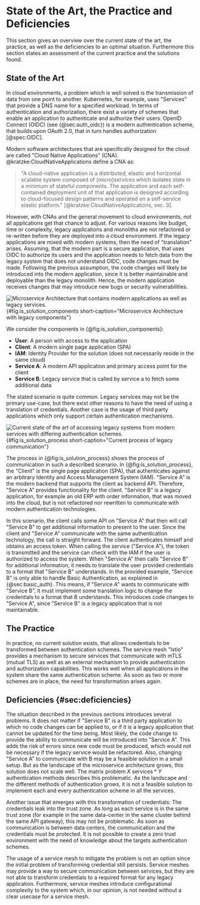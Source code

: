 # State of the Art, the Practice and Deficiencies

This section gives an overview over the current state of the
art, the practice, as well as the deficiencies to an optimal situation.
Furthermore this section states an assessment of the current
practice and the solutions found.

## State of the Art

In cloud environments, a problem which is well solved is the
transmission of data from one point to another. Kubernetes, for example,
uses "Services" that provide a DNS name for a specified workload.
In terms of authentication and authorization, there exist a variety
of schemes that enable an application to authenticate and authorize
their users. OpenID Connect (OIDC) (see {@sec:auth_oidc}) is a modern authentication
scheme, that builds upon OAuth 2.0, that in turn handles authorization
[@spec:OIDC].

Modern software architectures that are specifically designed for the cloud are called
"Cloud Native Applications" (CNA). @kratzke:CloudNativeApplications define
a CNA as:

> "A cloud-native application is a distributed, elastic and horizontal
> scalable system composed of (micro)services which isolates state in a minimum
> of stateful components. The application and each self-contained deployment unit
> of that application is designed according to cloud-focused design patterns and
> operated on a self-service elastic platform." [@kratzke:CloudNativeApplications, sec. 3].

However, with CNAs and the general movement to cloud environments, not all applications
get that chance to adjust. For various reasons like budget, time or complexity,
legacy applications and monoliths are not refactored
or re-written before they are deployed into a cloud environment. If the legacy applications
are mixed with modern systems, then the need of "translation" arises. Assuming, that
the modern part is a secure application, that uses OIDC to authorize its users
and the application needs to fetch data from the legacy system that does not understand
OIDC, code changes must be made. Following the previous assumption, the code changes
will likely be introduced into the modern application, since it is better maintainable
and deployable than the legacy monolith. Hence, the modern application receives changes
that may introduce new bugs or security vulnerabilities.

![Microservice Architecture that contains modern applications as
well as legacy services.](diagrams/component/is-solution-showcase.puml){#fig:is_solution_components
short-caption="Microservice Architecture with legacy components"}

We consider the components in {@fig:is_solution_components}:

- **User**: A person with access to the application
- **Client**: A modern single page application (SPA)
- **IAM**: Identity Provider for the solution (does not necessarily reside in the same cloud)
- **Service A**: A modern API application and primary access point for the client
- **Service B**: Legacy service that is called by service a to fetch some additional data

The stated scenario is quite common. Legacy services may not be the primary use-case,
but there exist other reasons to have the need of using a translation of credentials.
Another case is the usage of third party applications which only support
certain authentication mechanisms.

![Current state of the art of accessing legacy systems from
modern services with differing authentication schemes.
](diagrams/sequences/is-solution-process.puml){#fig:is_solution_process
short-caption="Current process of legacy communication"}

The process in {@fig:is_solution_process} shows the process of communication
in such a described scenario. In
{@fig:is_solution_process}, the "Client" is the single page application (SPA),
that authenticates against an arbitrary Identity and Access Management System (IAM).
"Service A" is the modern backend that supports the client as backend API.
Therefore, "Service A" provides functionality for the client. "Service B" is
a legacy application, for example an old ERP with order information, that
was moved into the cloud, but is not refactored nor rewritten to communicate
with modern authentication technologies.

In this scenario, the client calls some API on "Service A" that then
will call "Service B" to get additional information to present to the
user. Since the client and "Service A" communicate with the same authentication
technology, the call is straight forward. The client authenticates himself
and obtains an access token. When calling the service ("Service A"),
the token is transmitted and the service can check with the IAM if the user
is authorized to access the system. When "Service A" then calls "Service B"
for additional information, it needs to translate the user provided credentials
to a format that "Service B" understands. In the provided example, "Service B"
is only able to handle Basic Authentication, as explained in {@sec:basic_auth}.
This means, if "Service A" wants to communicate with "Service B", it must implement
some translation logic to change the credentials to a format that B understands.
This introduces code changes to "Service A", since "Service B" is a legacy
application that is not maintainable.

## The Practice

In practice, no current solution exists, that allows credentials to be transformed
between authentication schemes. The service mesh "Istio" provides a mechanism to
secure services that communicate with mTLS (mutual TLS) as well as an external
mechanism to provide authentication and authorization capabilities. This works well
when all applications in the system share the same authentication scheme. As soon
as two or more schemes are in place, the need for transformation arises again.

## Deficiencies {#sec:deficiencies}

The situation described in the previous sections introduces several problems.
It does not matter if "Service B" is a third party application to which
no code changes can be applied to, or if it is a legacy application that
cannot be updated for the time being. Most likely, the code change to provide
the ability to communicate will be introduced into "Service A". This
adds the risk of errors since new code must be produced, which would
not be necessary if the legacy service would be refactored.
Also, changing "Service A" to communicate with B may be a feasible solution
in a small setup. But as the landscape of the microservice architecture
grows, this solution does not scale well. The matrix problem
$X \text{ services} * Y \text{ authentication methods}$ describes this
problematic. As the landscape and the different methods of authentication
grows, it is not a feasible solution to implement each and every authentication
scheme in all the services.

Another issue that emerges with this transformation of credentials:
The credentials leak into the trust zone. As long as each service
is in the same trust zone (for example in the same data-center in the same
cluster behind the same API gateway), this may not be problematic. As soon
as communication is between data centers, the communication and the credentials
must be protected. It is not possible to create a zero trust environment with
the need of knowledge about the targets authentication schemes.

The usage of a service mesh to mitigate the problem is not an option since the
initial problem of transforming credential still persists. Service meshes may
provide a way to secure communication between services, but they are not able
to transform credentials to a required format for any legacy application.
Furthermore, service meshes introduce configurational complexity to the system which, in our
opinion, is not needed without a clear usecase for a service mesh.
